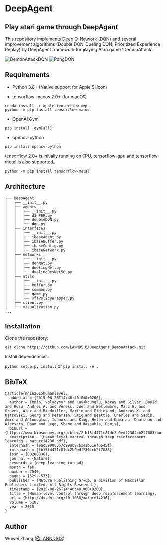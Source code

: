 # DeepAgent
## Play atari game through DeepAgent

This repository implements Deep Q-Network (DQN) and several improvement algorithms (Double DQN, Dueling DQN, Prioritized Experience Replay) by DeepAgent framework for playing Atari game 'DemonAttack'.

![DemonAttackDQN](/assets/DemonAttackDQN.gif)
![PongDQN](/assets/PongDQN.gif)

## Requirements

* Python 3.8+ (Native support for Apple Silicon) 

* tensorflow-macos 2.0+ (for macOS)

```
conda install -c apple tensorflow-deps
python -m pip install tensorflow-macos
```

* OpenAI Gym 

`pip install 'gym[all]'`
* opencv-python 

`pip install opencv-python`

tensorflow 2.0+ is initially running on CPU, tensorflow-gpu and tensorflow-metal is also supported。

`python -m pip install tensorflow-metal`

## Architecture
```
├── DeepAgent
│   ├── __init__.py
│   ├── agents
│   │   ├── __init__.py
│   │   ├── d3nPER.py
│   │   ├── doubleDQN.py
│   │   └── dqn.py
│   ├── interfaces
│   │   ├── __init__.py
│   │   ├── ibaseAgent.py
│   │   ├── ibaseBuffer.py
│   │   ├── ibaseConfig.py
│   │   └── ibaseNetwork.py
│   ├── networks
│   │   ├── __init__.py
│   │   ├── dqnNet.py
│   │   ├── duelingNet.py
│   │   └── duelingResNet50.py
│   ├── utils
│   │   ├── __init__.py
│   │   ├── buffer.py
│   │   ├── common.py
│   │   ├── game.py
│   │   └── offPolicyWrapper.py
│   ├── client.py
│   └── visualization.py
...
```

## Installation

Clone the repository:

`git clone https://github.com/LANNDS18/DeepAgent_DemonAttack.git`

Install dependencies:

`python setup.py install` or `pip install -e .`


## BibTeX

```
@article{mnih2015humanlevel,
  added-at = {2015-08-26T14:46:40.000+0200},
  author = {Mnih, Volodymyr and Kavukcuoglu, Koray and Silver, David and Rusu, Andrei A. and Veness, Joel and Bellemare, Marc G. and Graves, Alex and Riedmiller, Martin and Fidjeland, Andreas K. and Ostrovski, Georg and Petersen, Stig and Beattie, Charles and Sadik, Amir and Antonoglou, Ioannis and King, Helen and Kumaran, Dharshan and Wierstra, Daan and Legg, Shane and Hassabis, Demis},
  biburl = {https://www.bibsonomy.org/bibtex/2fb15f4471c81dc2b9edf2304cb2f7083/hotho},
  description = {Human-level control through deep reinforcement learning - nature14236.pdf},
  interhash = {eac59980357d99db87b341b61ef6645f},
  intrahash = {fb15f4471c81dc2b9edf2304cb2f7083},
  issn = {00280836},
  journal = {Nature},
  keywords = {deep learning toread},
  month = feb,
  number = 7540,
  pages = {529--533},
  publisher = {Nature Publishing Group, a division of Macmillan Publishers Limited. All Rights Reserved.},
  timestamp = {2015-08-26T14:46:40.000+0200},
  title = {Human-level control through deep reinforcement learning},
  url = {http://dx.doi.org/10.1038/nature14236},
  volume = 518,
  year = 2015
}
```

## Author
Wuwei Zhang ([@LANNDS18](https://github.com/LANNDS18))
